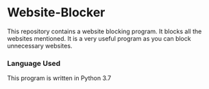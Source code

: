 # Website-Blocker
This repository contains a website blocking program. It blocks all the websites mentioned.
It is a very useful program as you can block unnecessary websites.

### Language Used
This program is written in Python 3.7
